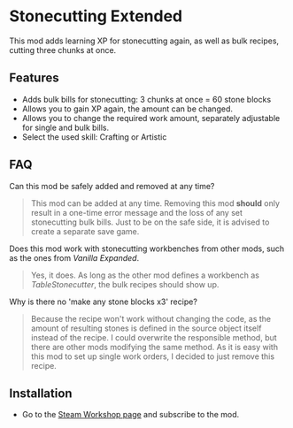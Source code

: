 # Stonecutting Extended

This mod adds learning XP for stonecutting again, as well as bulk recipes, cutting three chunks at once.

## Features

* Adds bulk bills for stonecutting: 3 chunks at once = 60 stone blocks
* Allows you to gain XP again, the amount can be changed.
* Allows you to change the required work amount, separately adjustable for single and bulk bills.
* Select the used skill: Crafting or Artistic

## FAQ

Can this mod be safely added and removed at any time?

> This mod can be added at any time. Removing this mod **should** only result in a one-time error message and the loss of any set stonecutting bulk bills. Just to be on the safe side, it is advised to create a separate save game.

Does this mod work with stonecutting workbenches from other mods, such as the ones from *Vanilla Expanded*.

> Yes, it does. As long as the other mod defines a workbench as *TableStonecutter*, the bulk recipes should show up.

Why is there no 'make any stone blocks x3' recipe?

> Because the recipe won't work without changing the code, as the amount of resulting stones is defined in the source object itself instead of the recipe. I could overwrite the responsible method, but there are other mods modifying the same method. As it is easy with this mod to set up single work orders, I decided to just remove this recipe.

## Installation

* Go to the [Steam Workshop page](https://steamcommunity.com/sharedfiles/filedetails/?id=2571676542) and subscribe to the mod.